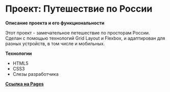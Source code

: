 # Проект: Путешествие по России

**Описание проекта и его функциональности**

Этот проект - замечательное петешествие по просторам России. Сделан с помощью технологий Grid Layout и Flexbox, и адаптирован для разных устройств, в том числе и мобильных.

**Технологии**

* HTML5
* CSS3
* Слезы разработчика

[**Ссылка на Pages**](https://nikcet.github.io/russian-travel/index.html "Да пребудет с вами Терпение, мой уважаемый ревьюер. Пусть у вас все будет хорошо :)")
